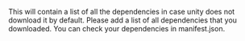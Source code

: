 This will contain a list of all the dependencies in case unity does not download it by default. Please add a list of all dependencies that you downloaded. You can check your dependencies in manifest.json.

